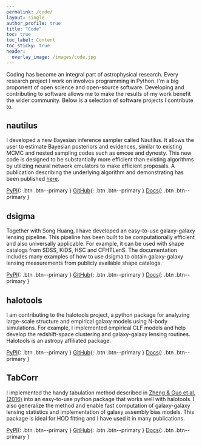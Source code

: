 ```yaml
---
permalink: /code/
layout: single
author_profile: true
title: "Code"
toc: true
toc_label: Content
toc_sticky: true
header:
  overlay_image: /images/code.jpg
---
```


Coding has become an integral part of astrophysical research. Every research project I work on involves programming in Python. I'm a big proponent of open science and open-source software. Developing and contributing to software allows me to make the results of my work benefit the wider community. Below is a selection of software projects I contribute to.

## nautilus

I developed a new Bayesian inference sampler called Nautilus. It allows the user to estimate Bayesian posteriors and evidences, similar to existing MCMC and nested sampling codes such as emcee and dynesty. This new code is designed to be substantially more efficient than existing algorithms by utilizing neural network emulators to make efficient proposals. A publication describing the underlying algorithm and demonstrating has been published [here](https://academic.oup.com/mnras/article/525/2/3181/7243406).

[<i class="fab fa-fw fa-python"></i> PyPI](https://pypi.org/project/nautilus-sampler/){: .btn .btn--primary } [<i class="fab fa-fw fa-github"></i> GitHub](https://github.com/johannesulf/nautilus){: .btn .btn--primary } [<i class="fas fa-book"></i> Docs](https://nautilus-sampler.readthedocs.io/en/latest/){: .btn .btn--primary }

## dsigma

Together with Song Huang, I have developed an easy-to-use galaxy-galaxy lensing pipeline. This pipeline has been built to be computationally efficient and also universally applicable. For example, it can be used with shape catalogs from SDSS, KiDS, HSC and CFHTLenS. The documentation includes many examples of how to use dsigma to obtain galaxy-galaxy lensing measurements from publicly available shape catalogs.

[<i class="fab fa-fw fa-python"></i> PyPI](https://pypi.org/project/dsigma/){: .btn .btn--primary } [<i class="fab fa-fw fa-github"></i> GitHub](https://github.com/johannesulf/dsigma){: .btn .btn--primary } [<i class="fas fa-book"></i> Docs](https://dsigma.readthedocs.io/en/latest/){: .btn .btn--primary }

## halotools

I am contributing to the halotools project, a python package for analyzing large-scale structure and empirical galaxy models using N-body simulations. For example, I implemented empirical CLF models and help develop the redshift-space clustering and galaxy-galaxy lensing routines. Halotools is an astropy affiliated package.

[<i class="fab fa-fw fa-python"></i> PyPI](https://pypi.org/project/halotools/){: .btn .btn--primary } [<i class="fab fa-fw fa-github"></i> GitHub](https://github.com/astropy/halotools){: .btn .btn--primary } [<i class="fas fa-book"></i> Docs](https://halotools.readthedocs.io/en/latest/){: .btn .btn--primary }

## TabCorr

I implemented the handy tabulation method described in [Zheng & Guo et al. (2016)](https://ui.adsabs.harvard.edu/abs/2016MNRAS.458.4015Z/abstract) into an easy-to-use python package that works well with halotools. I also generalize the method and enable fast computation of galaxy-galaxy lensing statistics and implementation of galaxy assembly bias models. This package is ideal for HOD fitting and I have used it in many publications.

[<i class="fab fa-fw fa-python"></i> PyPI](https://pypi.org/project/tabcorr/){: .btn .btn--primary } [<i class="fab fa-fw fa-github"></i> GitHub](https://github.com/johannesulf/TabCorr){: .btn .btn--primary } [<i class="fas fa-book"></i> Docs](https://github.com/johannesulf/TabCorr){: .btn .btn--primary }
